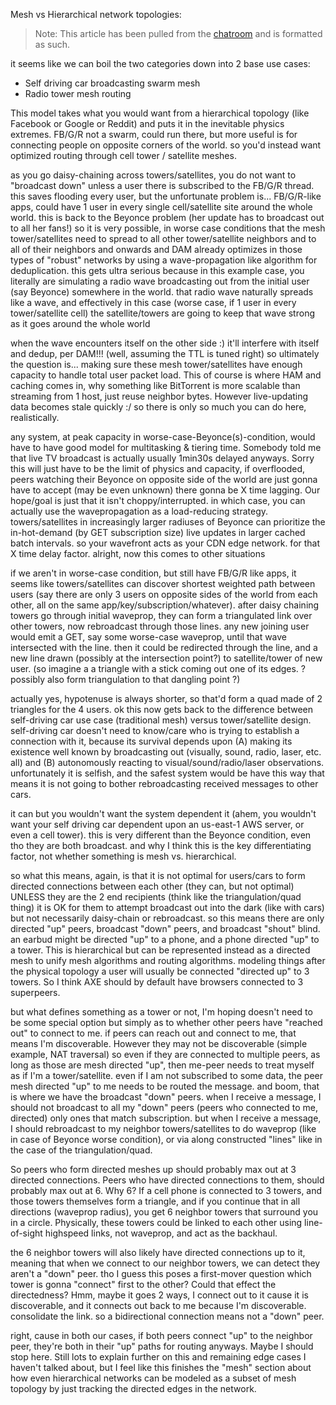 Mesh vs Hierarchical network topologies:

 > Note: This article has been pulled from the [chatroom](https://gitter.im/amark/gun?at=5ce5b3fcad024978c60fc29b) and is formatted as such.

it seems like we can boil the two categories down into 2 base use cases:

 - Self driving car broadcasting swarm mesh
 - Radio tower mesh routing

This model takes what you would want from a hierarchical topology (like Facebook or Google or Reddit) and puts it in the inevitable physics extremes.
FB/G/R not a swarm, could run there, but more useful is for connecting people on opposite corners of the world.
so you'd instead want optimized routing through cell tower / satellite meshes.

as you go daisy-chaining across towers/satellites, you do not want to "broadcast down" unless a user there is subscribed to the FB/G/R thread.
this saves flooding every user, but the unfortunate problem is... FB/G/R-like apps, could have 1 user in every single cell/satellite site around the whole world.
this is back to the Beyonce problem (her update has to broadcast out to all her fans!)
so it is very possible, in worse case conditions
that the mesh tower/satellites need to spread to all other tower/satellite neighbors and to all of their neighbors and onwards
and DAM already optimizes in those types of "robust" networks by using a wave-propagation like algorithm for deduplication.
this gets ultra serious because in this example case, you literally are simulating a radio wave broadcasting out from the initial user (say Beyonce) somewhere in the world.
that radio wave naturally spreads like a wave, and effectively in this case (worse case, if 1 user in every tower/satellite cell) the satellite/towers are going to keep that wave strong as it goes around the whole world

when the wave encounters itself on the other side :) it'll interfere with itself and dedup, per DAM!!! (well, assuming the TTL is tuned right)
so ultimately the question is... making sure these mesh tower/satellites have enough capacity to handle total user packet load. This of course is where HAM and caching comes in, why something like BitTorrent is more scalable than streaming from 1 host, just reuse neighbor bytes. However live-updating data becomes stale quickly :/ so there is only so much you can do here, realistically.

any system, at peak capacity in worse-case-Beyonce(s)-condition, would have to have good model for multitasking & tiering time.
Somebody told me that live TV broadcast is actually usually 1min30s delayed anyways.
Sorry this will just have to be the limit of physics and capacity, if overflooded, peers watching their Beyonce on opposite side of the world are just gonna have to accept (may be even unknown) there gonna be X time lagging. Our hope/goal is just that it isn't choppy/interrupted.
in which case, you can actually use the wavepropagation as a load-reducing strategy.
towers/satellites in increasingly larger radiuses of Beyonce can prioritize the in-hot-demand (by GET subscription size) live updates in larger cached batch intervals.
so your wavefront acts as your CDN edge network.
for that X time delay factor.
alright, now this comes to other situations

if we aren't in worse-case condition, but still have FB/G/R like apps, it seems like towers/satellites can discover shortest weighted path between users (say there are only 3 users on opposite sides of the world from each other, all on the same app/key/subscription/whatever).
after daisy chaining towers go through initial waveprop, they can form a triangulated link over other towers, now rebroadcast through those lines.
any new joining user would emit a GET, say some worse-case waveprop, until that wave intersected with the line.
then it could be redirected through the line, and a new line drawn (possibly at the intersection point?) to satellite/tower of new user.
(so imagine a a triangle with a stick coming out one of its edges. ? possibly also form triangulation to that dangling point ?)

actually yes, hypotenuse is always shorter, so that'd form a quad made of 2 triangles for the 4 users.
ok
this now gets back to the difference between self-driving car use case (traditional mesh) versus tower/satellite design.
self-driving car doesn't need to know/care who is trying to establish a connection with it, because its survival depends upon (A) making its existence well known by broadcasting out (visually, sound, radio, laser, etc. all) and (B) autonomously reacting to visual/sound/radio/laser observations.
unfortunately it is selfish, and the safest system would be have this way
that means it is not going to bother rebroadcasting received messages to other cars.

it can
but you wouldn't want the system dependent it (ahem, you wouldn't want your self driving car dependent upon an us-east-1 AWS server, or even a cell tower).
this is very different than the Beyonce condition, even tho they are both broadcast.
and why I think this is the key differentiating factor, not whether something is mesh vs. hierarchical.

so what this means, again, is that it is not optimal for users/cars to form directed connections between each other (they can, but not optimal) UNLESS they are the 2 end recipients (think like the triangulation/quad thing)
it is OK for them to attempt broadcast out into the dark (like with cars)
but not necessarily daisy-chain or rebroadcast.
so this means there are only directed "up" peers, broadcast "down" peers, and broadcast "shout" blind.
an earbud might be directed "up" to a phone, and a phone directed "up" to a tower. This is hierarchical but can be represented instead as a directed mesh to unify mesh algorithms and routing algorithms.
modeling things after the physical topology
a user will usually be connected "directed up" to 3 towers. So I think AXE should by default have browsers connected to 3 superpeers.

but what defines something as a tower or not, I'm hoping doesn't need to be some special option
but simply as to whether other peers have "reached out" to connect to me.
if peers can reach out and connect to me, that means I'm discoverable. However they may not be discoverable (simple example, NAT traversal)
so even if they are connected to multiple peers, as long as those are mesh directed "up", then me-peer needs to treat myself as if I'm a tower/satellite.
even if I am not subscribed to some data, the peer mesh directed "up" to me needs to be routed the message.
and boom, that is where we have the broadcast "down" peers.
when I receive a message, I should not broadcast to all my "down" peers (peers who connected to me, directed) only ones that match subscription.
but when I receive a message, I should rebroadcast to my neighbor towers/satellites to do waveprop (like in case of Beyonce worse condition), or via along constructed "lines" like in the case of the triangulation/quad.

So peers who form directed meshes up should probably max out at 3 directed connections.
Peers who have directed connections to them, should probably max out at 6. Why 6? If a cell phone is connected to 3 towers, and those towers themselves form a triangle, and if you continue that in all directions (waveprop radius), you get 6 neighbor towers that surround you in a circle. Physically, these towers could be linked to each other using line-of-sight highspeed links, not waveprop, and act as the backhaul.

the 6 neighbor towers will also likely have directed connections up to it, meaning that when we connect to our neighbor towers, we can detect they aren't a "down" peer.
tho I guess this poses a first-mover question
which tower is gonna "connect" first to the other? Could that effect the directedness?
Hmm, maybe it goes 2 ways, I connect out to it cause it is discoverable, and it connects out back to me because I'm discoverable.
consolidate the link.
so a bidirectional connection means not a "down" peer.

right, cause in both our cases, if both peers connect "up" to the neighbor peer, they're both in their "up" paths for routing anyways.
Maybe I should stop here. Still lots to explain further on this and remaining edge cases I haven't talked about, but I feel like this finishes the "mesh" section about how even hierarchical networks can be modeled as a subset of mesh topology by just tracking the directed edges in the network.